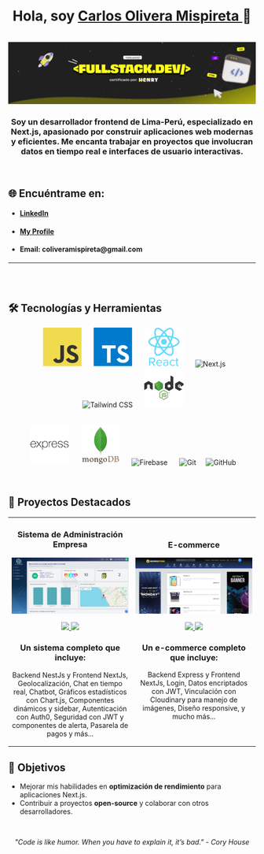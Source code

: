 <h1 align="center">Hola, soy  <a href="https://my-profile-phi-three.vercel.app/" target="_blank">Carlos Olivera Mispireta </a> 👋</h1>
<br>
<img src="https://github.com/coliveramispireta/assets-images/blob/main/PortadaLinkedinSTUDENTS.png?raw=true" alt="" >

<h3 align="center">
  Soy un desarrollador frontend de Lima-Perú, especializado en <strong>Next.js</strong>, apasionado por construir aplicaciones web modernas y eficientes. Me encanta trabajar en proyectos que involucran <strong>datos en tiempo real</strong> e <strong>interfaces de usuario interactivas</strong>.
</h3>
<br>

<h2>🌐 Encuéntrame en:</h2>
<ul>
   <li>
  <h4> <a href="https://www.linkedin.com/in/tu-usuario" target="_blank">
     LinkedIn
  </a> </h4>
     </li>
  <li>
    <h4> <a href="https://my-profile-phi-three.vercel.app" target="_blank">
     My Profile
  </a> </h4>
  </li>
<li>
  <h4> 
    Email: coliveramispireta@gmail.com
  </h4>
  </li>
</ul>

<hr>
<br><br>

<h2>🛠️ Tecnologías y Herramientas</h2>

<ul list-style-type="none" align="center">
   <div list-style-type="none" align="center">
    <img src="https://raw.githubusercontent.com/devicons/devicon/master/icons/javascript/javascript-original.svg" alt="JavaScript" width="80" height="80"/> &nbsp;&nbsp;&nbsp;&nbsp;
    <img src="https://raw.githubusercontent.com/devicons/devicon/master/icons/typescript/typescript-original.svg" alt="TypeScript" width="80" height="80"/> &nbsp;&nbsp;&nbsp;&nbsp;
    <img src="https://raw.githubusercontent.com/devicons/devicon/master/icons/react/react-original-wordmark.svg" alt="React" width="80" height="80"/> &nbsp;&nbsp;&nbsp;&nbsp;
    <img src="https://cdn.worldvectorlogo.com/logos/nextjs-2.svg" alt="Next.js" width="80" height="80"/>&nbsp;&nbsp;&nbsp;&nbsp;
    <img src="https://www.vectorlogo.zone/logos/tailwindcss/tailwindcss-icon.svg" alt="Tailwind CSS"  width="80" height="80"/> &nbsp;&nbsp;&nbsp;&nbsp;
    <img src="https://raw.githubusercontent.com/devicons/devicon/master/icons/nodejs/nodejs-original-wordmark.svg" alt="Node.js"  width="80" height="80"/> &nbsp;&nbsp;&nbsp;&nbsp;
</div>
<br>
<br>
   <div list-style-type="none" align="center">
    <img src="https://raw.githubusercontent.com/devicons/devicon/master/icons/express/express-original-wordmark.svg" alt="Express" width="80" height="80"/> &nbsp;&nbsp;&nbsp;&nbsp;
    <img src="https://raw.githubusercontent.com/devicons/devicon/master/icons/mongodb/mongodb-original-wordmark.svg" alt="MongoDB" width="80" height="80"/> &nbsp;&nbsp;&nbsp;&nbsp;
    <img src="https://www.vectorlogo.zone/logos/firebase/firebase-icon.svg" alt="Firebase"  width="80" height="80"/> &nbsp;&nbsp;&nbsp;&nbsp;
    <img src="https://www.vectorlogo.zone/logos/git-scm/git-scm-icon.svg" alt="Git"  width="80" height="80"/>&nbsp;&nbsp;&nbsp;&nbsp;
    <img src="https://github.githubassets.com/images/modules/logos_page/GitHub-Mark.png" alt="GitHub"  width="80" height="80"/> &nbsp;&nbsp;&nbsp;&nbsp;
</div>
</ul>
 


<br>
<h2>🚀 Proyectos Destacados</h2>

<table>
<tr>
<td width="50%">
<h3 align="center">Sistema de Administración Empresa</h3>
<div align="center">
<a href="https://github.com/ArisGuimera/Android-Expert" target="_blank"><img src="https://github.com/coliveramispireta/assets-images/blob/main/Proyect.PNG?raw=true" width="400" alt="Curso básico android"></a>
<p>
<a href="https://github.com/WebAdminISP" target="_blank">
<img src="https://img.shields.io/badge/CÓDIGO-ff9?style=for-the-badge&logo=github&logoColor=black">
</a>
<a href="https://frontend-swart-sigma.vercel.app/" target="_blank">
<img src="https://img.shields.io/badge/-DEMO-green?style=for-the-badge&color=fbfc40">
</a>
</p>
<h3> Un sistema completo que incluye: </h3>
  <p>
    Backend NestJs y Frontend NextJs, Geolocalización, Chat en tiempo real, Chatbot, Gráficos estadísticos con Chart.js, Componentes dinámicos y sidebar, Autenticación con Auth0, Seguridad con JWT y componentes de alerta, Pasarela de pagos y más...
  </p>

</div>
                                                                                      
</td>

<td width="50%">
               <br>
<h3 align="center">E-commerce</h3>
<div align="center">                                       
<a href="https://github.com/ArisGuimera/SimpleAndroidMVVM" target="_blank"><img src="https://github.com/coliveramispireta/assets-images/blob/main/Proyect2.JPG?raw=true" width="400" alt=""></a>
<br>
<p>
<a href="https://github.com/coliveramispireta/storeProyec" target="_blank">
<img src="https://img.shields.io/badge/C%C3%93DIGO-80ffaa?style=for-the-badge&logo=github&logoColor=black">
</a>
<a href="https://store-proyect-alpha.vercel.app/" target="_blank">
<img src="https://img.shields.io/badge/-DEMO-green?style=for-the-badge&color=3fFD7f">
</a>
</p>
</p>
  <h3> Un e-commerce completo que incluye: </h3>
  <p>
    Backend Express y Frontend NextJs, Login, Datos encriptados con JWT, Vinculación con Cloudinary para manejo de imágenes, Diseño responsive, y mucho más...  
  </p>
  <br>


  


</p>
</div>                                                             
</table> 






<h2>🎯 Objetivos</h2>
<ul>
  <li>Mejorar mis habilidades en <strong>optimización de rendimiento</strong> para aplicaciones Next.js.</li>
  <li>Contribuir a proyectos <strong>open-source</strong> y colaborar con otros desarrolladores.</li>
</ul>



<br>
<p align="center"><em>"Code is like humor. When you have to explain it, it’s bad." - Cory House</em></p>
